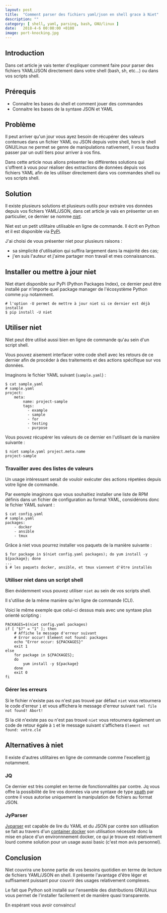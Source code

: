 ```yaml
---
layout: post
title:  "Comment parser des fichiers yaml/json en shell grace à Niet"
description: ""
category: [ shell, yaml, parsing, bash, GNU/linux ]
date:   2018-4-6 00:00:00 +0100
image: port-knocking.jpg
---
```

## Introduction
Dans cet article je vais tenter d'expliquer comment faire pour parser des fichiers
YAML/JSON directement dans votre shell (bash, sh, etc...) ou dans vos scripts shell.

## Prérequis
- Connaitre les bases du shell et comment jouer des commandes
- Connaitre les bases de la syntaxe JSON et YAML

## Problème
Il peut arriver qu'un jour vous ayez besoin de récupérer des valeurs contenues 
dans un fichier YAML ou JSON depuis votre shell, hors le shell GNU/Linux ne permet
se genre de manipulations nativement, il vous faudra passer par un outil tiers
pour arriver à vos fins.

Dans cette article nous allons présenter les différentes solutions qui s'offrent à vous
pour réaliser des extractions de données depuis vos fichiers YAML afin de les
utiliser directement dans vos commandes shell ou vos scripts shell.

## Solution
Il existe plusieurs solutions et plusieurs outils pour extraire vos données depuis
vos fichiers YAML/JSON, dans cet article je vais en présenter un en particulier, ce
dernier se nomme [*niet*](https://github.com/gr0und-s3ct0r/niet/).

Niet est un petit utilitaire utilisable en ligne de commande. Il écrit en Python et il est disponible via [PyPi](https://pypi.org/project/niet/).

J'ai choisi de vous présenter niet pour plusieurs raisons :
- sa simplicité d'utilisation qui suffira largement dans la majorité des cas;
- j'en suis l'auteur et j'aime partager mon travail et mes connaissances.

## Installer ou mettre à jour niet
Niet étant disponible sur PyPi (Python Packages Index), ce dernier peut être
installé par n'importe quel package manager de l'écosystème Python comme `pip` notamment.

```shell
# l'option -U permet de mettre à jour niet si ce dernier est déjà installé
$ pip install -U niet
```

## Utiliser niet
Niet peut être utilisé aussi bien en ligne de commande qu'au sein d'un script shell.

Vous pouvez aisement interfacer votre code shell avec les retours de ce dernier
afin de procéder à des traitements et des actions spécifique sur vos données.

Imaginons le fichier YAML suivant (`sample.yaml`) :
```shell
$ cat sample.yaml
# sample.yaml
project:
    meta:
        name: project-sample
        tags:
          - example
          - sample
          - for
          - testing
          - purpose
```

Vous pouvez récupérer les valeurs de ce dernier en l'utilisant de la manière suivante :
```shell
$ niet sample.yaml project.meta.name
project-sample
```

### Travailler avec des listes de valeurs
Un usage intéressant serait de vouloir exécuter des actions répetées
depuis votre ligne de commande.

Par exemple imaginons que vous souhaitiez installer une liste de RPM définis
dans un fichier de configuration au format YAML, considérons donc le fichier
YAML suivant :

```shell
$ cat config.yaml
# sample.yaml
packages:
    - docker
    - ansible
    - tmux
```

Grâce à niet vous pourrez installer vos paquets de la manière suivante :

```shell
$ for package in $(niet config.yaml packages); do yum install -y  ${package}; done
...
$ # les paquets docker, ansible, et tmux viennent d'être installés
```

### Utiliser niet dans un script shell
Bien évidemment vous pouvez utiliser `niet` au sein de vos scripts shell.

Il s'utilise de la même manière qu'en ligne de commande (CLI).

Voici le même exemple que celui-ci dessus mais avec une syntaxe plus orienté scripting :

```shell
PACKAGES=$(niet config.yaml packages)
if [ "$?" = "1" ]; then
    # Affiche le message d'erreur suivant
    # Error occur! Element not found: packages
    echo "Error occur: ${PACKAGES}"
    exit 1
else
    for package in ${PACKAGES};
    do 
        yum install -y ${package}
    done
    exit 0
fi
```

### Gérer les erreurs
Si le fichier n'existe pas ou n'est pas trouvé par défaut `niet` vous retournera
le code d'erreur `1` et vous affichera le message d'erreur suivant `Yaml file not found! Abort!`

Si la clé n'existe pas ou n'est pas trouvé `niet` vous retournera également un
code de retour égale à `1` et le message suivant s'affichera `Element not found: votre.cle`

## Alternatives à niet
Il existe d'autres utilitaires en ligne de commande comme l'excellent 
[jq](https://stedolan.github.io/jq/) notamment.

### JQ
Ce dernier est très complet en terme de fonctionnalités par contre.
Jq vous offre la possibilité de lire vos données via une syntaxe de type [xpath](https://fr.wikipedia.org/wiki/XPath)
par contre il vous autorise uniquement la manipulation de fichiers au format JSON.

### JyParser
[Jyparser](https://github.com/jlordiales/jyparser) est capable de lire du YAML et du JSON
par contre son utilisation se fait au travers d'un [container docker](https://hub.docker.com/r/jlordiales/jyparser/builds/)
son utilisation nécessite donc la mise en place d'un environnnement docker, ce qui
je trouve est relativement lourd comme solution pour un usage aussi basic (c'est mon avis personnel).

## Conclusion
Niet couvrira une bonne partie de vos besoins quotidien en terme de lecture de fichiers
YAML/JSON en shell. Il présente l'avantage d'être léger et suffisament puissant
pour couvrir des usages relativement complexes. 

Le fait que Python soit installé sur l'ensemble des distributions GNU/Linux vous permet
de l'installer facilement et de manière quasi transparente.

En espérant vous avoir convaincu!

